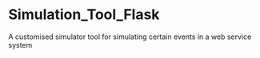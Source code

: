 # Simulation_Tool_Flask
A customised simulator tool for simulating certain events in a web service system 
